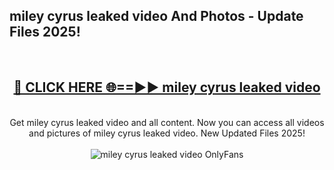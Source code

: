 <h2>miley cyrus leaked video And Photos - Update Files 2025!</h2>
<br>
<div align="center">
<h2><a href="https://betterlinks.top/A2PfLJ" rel="nofollow">🔴 CLICK HERE 🌐==►► miley cyrus leaked video</a></h2>
<br>
Get miley cyrus leaked video and all content. Now you can access all videos and pictures of miley cyrus leaked video. New Updated Files 2025!
<br>
<br>
<a href="https://betterlinks.top/A2PfLJ" rel="nofollow" data-target="animated-image.originalLink"><img src="https://i.imgur.com/dJHk4Zq.gif" alt="miley cyrus leaked video OnlyFans" style="max-width: 100%; display: inline-block;" data-target="animated-image.originalImage"></a>
</div>
<br>